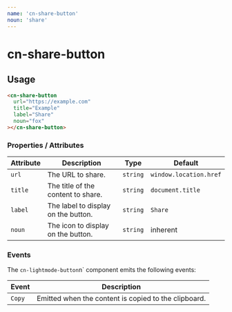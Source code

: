 ```yaml
---
name: 'cn-share-button'
noun: 'share'
---
```


# cn-share-button

## Usage

<div class="flex">
  <div class="border p-1">
    <cn-share-button></cn-share-button>
  </div>
</div>

```html
<cn-share-button
  url="https://example.com"
  title="Example"
  label="Share"
  noun="fox"
></cn-share-button>
```

### Properties / Attributes

| Attribute | Description | Type | Default |
| --- | --- | --- | --- |
| `url` | The URL to share. | `string` | `window.location.href` |
| `title` | The title of the content to share. | `string` | `document.title` |
| `label` | The label to display on the button. | `string` | `Share` |
| `noun` | The icon to display on the button. | `string` | inherent |

### Events

The `cn-lightmode-button`n` component emits the following events:

| Event | Description |
| --- | --- |
| `Copy` | Emitted when the content is copied to the clipboard. |


